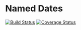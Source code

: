 # Named Dates
[![Build Status](https://travis-ci.org/pschoenfelder/named-dates.svg?branch=master)](https://travis-ci.org/pschoenfelder/named-dates)
[![Coverage Status](https://coveralls.io/repos/pschoenfelder/named-dates/badge.svg?branch=master&service=github)](https://coveralls.io/github/pschoenfelder/named-dates?branch=master)